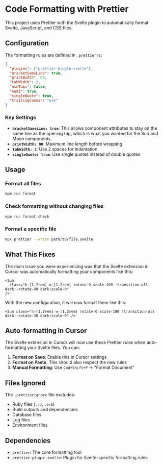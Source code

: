 # Code Formatting with Prettier

This project uses Prettier with the Svelte plugin to automatically format Svelte, JavaScript, and CSS files.

## Configuration

The formatting rules are defined in `.prettierrc`:

```json
{
  "plugins": ["prettier-plugin-svelte"],
  "bracketSameLine": true,
  "printWidth": 80,
  "tabWidth": 2,
  "useTabs": false,
  "semi": true,
  "singleQuote": true,
  "trailingComma": "es5"
}
```

### Key Settings

- **`bracketSameLine: true`**: This allows component attributes to stay on the same line as the opening tag, which is what you wanted for the Sun and Moon components.
- **`printWidth: 80`**: Maximum line length before wrapping
- **`tabWidth: 2`**: Use 2 spaces for indentation
- **`singleQuote: true`**: Use single quotes instead of double quotes

## Usage

### Format all files
```bash
npm run format
```

### Check formatting without changing files
```bash
npm run format:check
```

### Format a specific file
```bash
npx prettier --write path/to/file.svelte
```

## What This Fixes

The main issue you were experiencing was that the Svelte extension in Cursor was automatically formatting your components like this:

```svelte
<Sun
  class="h-[1.2rem] w-[1.2rem] rotate-0 scale-100 !transition-all dark:-rotate-90 dark:scale-0"
/>
```

With the new configuration, it will now format them like this:

```svelte
<Sun class="h-[1.2rem] w-[1.2rem] rotate-0 scale-100 !transition-all dark:-rotate-90 dark:scale-0" />
```

## Auto-formatting in Cursor

The Svelte extension in Cursor will now use these Prettier rules when auto-formatting your Svelte files. You can:

1. **Format on Save**: Enable this in Cursor settings
2. **Format on Paste**: This should also respect the new rules
3. **Manual Formatting**: Use `Cmd+Shift+P` → "Format Document"

## Files Ignored

The `.prettierignore` file excludes:
- Ruby files (`.rb`, `.erb`)
- Build outputs and dependencies
- Database files
- Log files
- Environment files

## Dependencies

- `prettier`: The core formatting tool
- `prettier-plugin-svelte`: Plugin for Svelte-specific formatting rules
